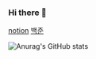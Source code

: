 ### Hi there 👋

[notion](https://www.notion.so/77minki/b5337ec0e9774f3c81bd49ff08cd1e78)
[백준](https://www.acmicpc.net/user/wer153)


<!--
**wer153/wer153** is a ✨ _special_ ✨ repository because its `README.md` (this file) appears on your GitHub profile.

Here are some ideas to get you started:

- 🔭 I’m currently working on ...
- 🌱 I’m currently learning ...
- 👯 I’m looking to collaborate on ...
- 🤔 I’m looking for help with ...
- 💬 Ask me about ...
- 📫 How to reach me: ...
- 😄 Pronouns: ...
- ⚡ Fun fact: ...
-->

![Anurag's GitHub stats](https://github-readme-stats.vercel.app/api?username=wer153&count_private=true)
